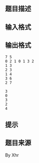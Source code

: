 


## 题目描述
## 输入格式
## 输出格式

```input1
7 5
0 2 1 0 1 3 2
1 3
2 3
1 4
3 6
2 7

```

```output1
3
0
3
2
4
```

## 提示
## 题目来源
By Xhr


